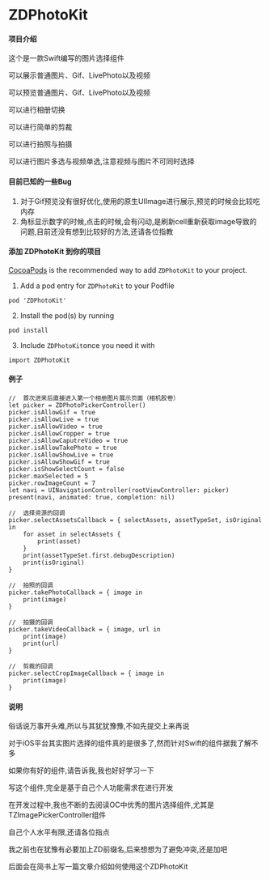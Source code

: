 # ZDPhotoKit

#### 项目介绍
这个是一款Swift编写的图片选择组件  

可以展示普通图片、Gif、LivePhoto以及视频  

可以预览普通图片、Gif、LivePhoto以及视频

可以进行相册切换

可以进行简单的剪裁   

可以进行拍照与拍摄  

可以进行图片多选与视频单选,注意视频与图片不可同时选择  

#### 目前已知的一些Bug
1. 对于Gif预览没有很好优化,使用的原生UIImage进行展示,预览的时候会比较吃内存
2. 角标显示数字的时候,点击的时候,会有闪动,是刷新cell重新获取image导致的问题,目前还没有想到比较好的方法,还请各位指教


#### 添加 ZDPhotoKit 到你的项目

[CocoaPods](http://cocoapods.org/) is the recommended way to add `ZDPhotoKit` to your project.

1.  Add a pod entry for `ZDPhotoKit` to your Podfile 

```
pod 'ZDPhotoKit'
```

2.  Install the pod(s) by running 

```
pod install
```

3.  Include `ZDPhotoKit`once you need it with 

```
import ZDPhotoKit
```

#### 例子

```
//  首次进来后直接进入第一个相册图片展示页面（相机胶卷）
let picker = ZDPhotoPickerController()
picker.isAllowGif = true
picker.isAllowLive = true
picker.isAllowVideo = true
picker.isAllowCropper = true
picker.isAllowCaputreVideo = true
picker.isAllowTakePhoto = true
picker.isAllowShowLive = true
picker.isAllowShowGif = true
picker.isShowSelectCount = false
picker.maxSelected = 5
picker.rowImageCount = 7
let navi = UINavigationController(rootViewController: picker)
present(navi, animated: true, completion: nil)

//  选择资源的回调
picker.selectAssetsCallback = { selectAssets, assetTypeSet, isOriginal in
    for asset in selectAssets {
        print(asset)
    }
    print(assetTypeSet.first.debugDescription)
    print(isOriginal)
}

//  拍照的回调
picker.takePhotoCallback = { image in
    print(image)
}

//  拍摄的回调
picker.takeVideoCallback = { image, url in
    print(image)
    print(url)
}

//  剪裁的回调
picker.selectCropImageCallback = { image in
    print(image)
}

```


#### 说明

俗话说万事开头难,所以与其犹犹豫豫,不如先提交上来再说  

对于iOS平台其实图片选择的组件真的是很多了,然而针对Swift的组件据我了解不多  

如果你有好的组件,请告诉我,我也好好学习一下  

写这个组件,完全是基于自己个人功能需求在进行开发  

在开发过程中,我也不断的去阅读OC中优秀的图片选择组件,尤其是TZImagePickerController组件  

自己个人水平有限,还请各位指点  

我之前也在犹豫有必要加上ZD前缀名,后来想想为了避免冲突,还是加吧

后面会在简书上写一篇文章介绍如何使用这个ZDPhotoKit
  

